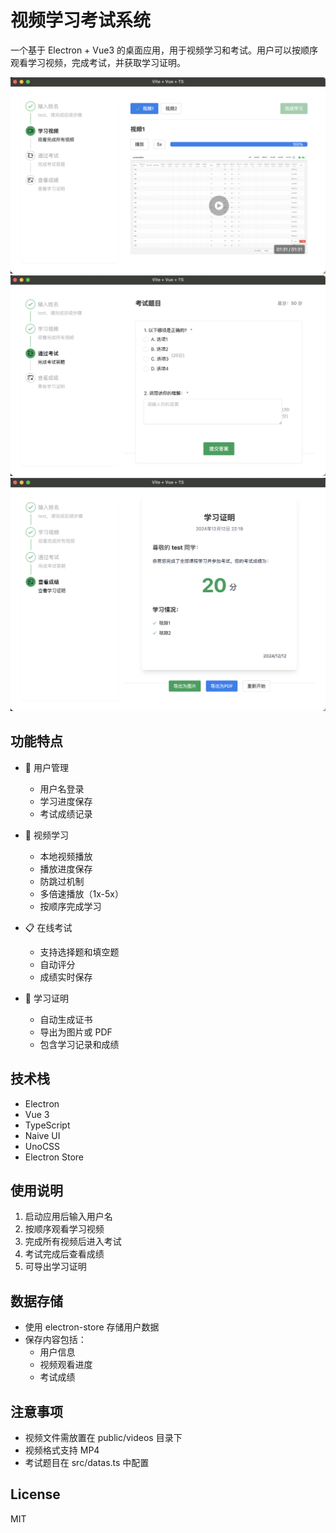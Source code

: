 # 视频学习考试系统

一个基于 Electron + Vue3 的桌面应用，用于视频学习和考试。用户可以按顺序观看学习视频，完成考试，并获取学习证明。

![看视频](./doc/page1.png)
![考试答题](./doc/page2.png)
![得分结果](./doc/page3.png)

## 功能特点

- 📝 用户管理

  - 用户名登录
  - 学习进度保存
  - 考试成绩记录

- 🎥 视频学习

  - 本地视频播放
  - 播放进度保存
  - 防跳过机制
  - 多倍速播放（1x-5x）
  - 按顺序完成学习

- 📋 在线考试

  - 支持选择题和填空题
  - 自动评分
  - 成绩实时保存

- 📜 学习证明
  - 自动生成证书
  - 导出为图片或 PDF
  - 包含学习记录和成绩

## 技术栈

- Electron
- Vue 3
- TypeScript
- Naive UI
- UnoCSS
- Electron Store

## 使用说明

1. 启动应用后输入用户名
2. 按顺序观看学习视频
3. 完成所有视频后进入考试
4. 考试完成后查看成绩
5. 可导出学习证明

## 数据存储

- 使用 electron-store 存储用户数据
- 保存内容包括：
  - 用户信息
  - 视频观看进度
  - 考试成绩

## 注意事项

- 视频文件需放置在 public/videos 目录下
- 视频格式支持 MP4
- 考试题目在 src/datas.ts 中配置

## License

MIT

